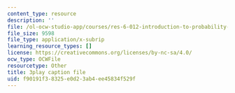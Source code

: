 ```yaml
---
content_type: resource
description: ''
file: /ol-ocw-studio-app/courses/res-6-012-introduction-to-probability-spring-2018/f90191f38325e0d23ab4ee45834f529f_lET4uQLpmM0.srt
file_size: 9598
file_type: application/x-subrip
learning_resource_types: []
license: https://creativecommons.org/licenses/by-nc-sa/4.0/
ocw_type: OCWFile
resourcetype: Other
title: 3play caption file
uid: f90191f3-8325-e0d2-3ab4-ee45834f529f
---
```

